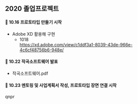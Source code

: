 ## 2020 졸업프로젝트<br>
#### 📅 10.16 프로토타입 만들기 시작<br>
* Adobe XD 활용해 구현<br>
  - 1018 <br>https://xd.adobe.com/view/c1ddf3a1-8039-43de-966e-4c6cf48756b6-948e/
#### 📅 10.22 작곡소프트웨어 발표<br>
* 작곡소프트웨어.pdf
#### 📅 10.23 멘토링 및 사업계획서 작성, 프로토타입 장면 연결 시작<br>
qnpr
